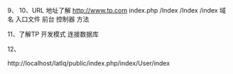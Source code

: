 
9、
10、URL 地址了解
	http://www.tp.com index.php /Index /Index /index
		域名				入口文件         前台         控制器         方法

11、了解TP 开发模式
	连接数据库
	
	
12、

http://localhost/latlq/public/index.php/index/User/index
